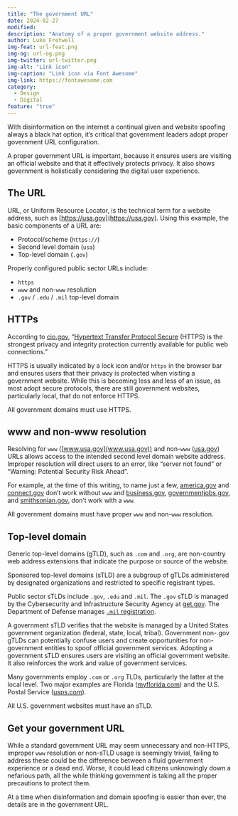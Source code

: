 ```yaml
---
title: "The government URL"
date: 2024-02-27
modified: 
description: "Anatomy of a proper government website address."
author: Luke Fretwell
img-feat: url-feat.png
img-og: url-og.png
img-twitter: url-twitter.png
img-alt: "Link icon"
img-caption: "Link icon via Font Awesome"
img-link: https://fontawesome.com
category:
  - Design
  - Digital
feature: "true"
---
```



With disinformation on the internet a continual given and website spoofing always a black hat option, it’s critical that government leaders adopt proper government URL configuration.

A proper government URL is important, because it ensures users are visiting an official website and that it effectively protects privacy. It also shows government is holistically considering the digital user experience.


## The URL

URL, or Uniform Resource Locator, is the technical term for a website address, such as [https://usa.gov](https://usa.gov). Using this example, the basic components of a URL are:



* Protocol/scheme (`https://`)
* Second level domain (`usa`)
* Top-level domain (`.gov`)

Properly configured public sector URLs include:



* `https`
* `www` and non-`www` resolution
* `.gov` / `.edu` / `.mil` top-level domain


## HTTPs

According to [cio.gov](https://cio.gov), “[Hypertext Transfer Protocol Secure](https://https.cio.gov/) (HTTPS) is the strongest privacy and integrity protection currently available for public web connections.”

HTTPS is usually indicated by a lock icon and/or `https` in the browser bar and ensures users that their privacy is protected when visiting a government website. While this is becoming less and less of an issue, as most adopt secure protocols, there are still government websites, particularly local, that do not enforce HTTPS.

All government domains must use HTTPS.


## www and non-www resolution

Resolving for `www` ([www.usa.gov](www.usa.gov)) and non-`www` ([usa.gov](https://usa.gov)) URLs allows access to the intended second level domain website address. Improper resolution will direct users to an error, like “server not found” or “Warning: Potential Security Risk Ahead”.

For example, at the time of this writing, to name just a few, [america.gov](https://america.gov) and [connect.gov](https://connect.gov) don’t work without `www` and [business.gov](https://www.business.gov), [governmentjobs.gov](http://www.governmentjobs.gov/), and [smithsonian.gov](https://www.smithsonian.gov), don’t work with a `www`.

All government domains must have proper `www` and non-`www` resolution.


## Top-level domain

Generic top-level domains (gTLD), such as `.com` and `.org`, are non-country web address extensions that indicate the purpose or source of the website.

Sponsored top-level domains (sTLD) are a subgroup of gTLDs administered by designated organizations and restricted to specific registrant types.

Public sector sTLDs include `.gov`, `.edu` and `.mil`. The `.gov` sTLD is managed by the Cybersecurity and Infrastructure Security Agency at [get.gov](https://get.gov/). The Department of Defense manages [`.mil` registration](https://www.defense.gov/Resources/Register-a-Site/).

A government sTLD verifies that the website is managed by a United States government organization (federal, state, local, tribal). Government non-.gov gTLDs can potentially confuse users and create opportunities for non-government entities to spoof official government services. Adopting a government sTLD ensures users are visiting an official government website. It also reinforces the work and value of government services.

Many governments employ `.com` or `.org` TLDs, particularly the latter at the local level. Two major examples are Florida ([myflorida.com](https://myflorida.com)) and the U.S. Postal Service ([usps.com](https://usps.com)). 

All U.S. government websites must have an sTLD.


## Get your government URL

While a standard government URL may seem unnecessary and non-HTTPS, improper `www` resolution or non-sTLD usage is seemingly trivial, failing to address these could be the difference between a fluid government experience or a dead end. Worse, it could lead citizens unknowingly down a nefarious path, all the while thinking government is taking all the proper precautions to protect them.

At a time when disinformation and domain spoofing is easier than ever, the details are in the government URL.

